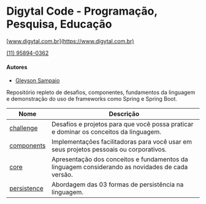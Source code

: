 # Digytal Code - Programação, Pesquisa, Educação
[www.digytal.com.br](https://www.digytal.com.br) 

[(11) 95894-0362](https://www.digytal.com.br)


#### Autores
- [Gleyson Sampaio](https://github.com/glysns)

Repositório repleto de desafios, componentes, fundamentos da linguagem e demonstração do uso de frameworks como Spring e Spring Boot.

| Nome  | Descrição |
| ------------- | ------------- |
| [challenge](https://github.com/digytal-code/java-code/tree/main/challenge)  | Desafios e projetos para que você possa praticar e dominar os conceitos da linguagem.
| [components](https://github.com/digytal-code/java-code/tree/main/components)  | Implementações facilitadoras para você usar em seus projetos pessoais ou corporativos.
| [core](https://github.com/digytal-code/java-code/tree/main/core)  | Apresentação dos conceitos e fundamentos da linguagem considerando as novidades de cada versão.
| [persistence](https://github.com/digytal-code/java-code/tree/main/persistence)  | Abordagem das 03 formas de persistência na linguagem.


